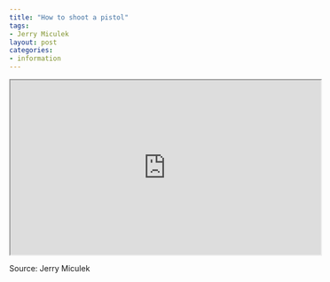 ```yaml
---
title: "How to shoot a pistol"
tags:
- Jerry Miculek
layout: post
categories:
- information
---
```


<iframe width="560" height="315" src="https://www.youtube.com/embed/ChSazF41q-s" title="How to shoot a Pistol with world champion shooter, Jerry Miculek"></iframe>

Source: Jerry Miculek
